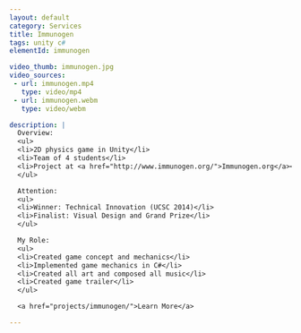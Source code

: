 ```yaml
---
layout: default
category: Services
title: Immunogen
tags: unity c#
elementId: immunogen

video_thumb: immunogen.jpg
video_sources:
 - url: immunogen.mp4
   type: video/mp4
 - url: immunogen.webm
   type: video/webm

description: |
  Overview:
  <ul>
  <li>2D physics game in Unity</li>
  <li>Team of 4 students</li>
  <li>Project at <a href="http://www.immunogen.org/">Immunogen.org</a></li>
  </ul>

  Attention:
  <ul>
  <li>Winner: Technical Innovation (UCSC 2014)</li>
  <li>Finalist: Visual Design and Grand Prize</li>
  </ul>

  My Role:
  <ul>
  <li>Created game concept and mechanics</li>
  <li>Implemented game mechanics in C#</li>
  <li>Created all art and composed all music</li>
  <li>Created game trailer</li>
  </ul>

  <a href="projects/immunogen/">Learn More</a>

---
```

